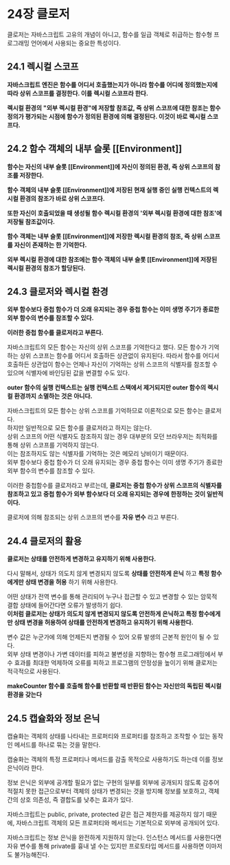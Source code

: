 # 24장 클로저
클로저는 자바스크립트 고유의 개념이 아니고, 함수를 일급 객체로 취급하는 함수형 프로그래밍 언어에서 사용되는 중요한 특성이다.

## 24.1 렉시컬 스코프
__자바스크립트 엔진은 함수를 어디서 호출했는지가 아니라 함수를 어디에 정의했는지에 따라 상위 스코프를 결정한다. 이를 렉시컬 스코프라 한다.__ 

__렉시컬 환경의 "외부 렉시컬 환경"에 저장할 참조값, 즉 상위 스코프에 대한 참조는 함수 정의가 평가되는 시점에 함수가 정의된 환경에 의해 결정된다. 이것이 바로 렉시컬 스코프다.__  

## 24.2 함수 객체의 내부 슬롯 [[Environment]]
__함수는 자신의 내부 슬롯 [[Environment]]에 자신이 정의된 환경, 즉 상위 스코프의 참조를 저장한다.__  

__함수 객체의 내부 슬롯 [[Environment]]에 저장된 현재 실행 중인 실행 컨텍스트의 렉시컬 환경의 참조가 바로 상위 스코프다.__  

__또한 자신이 호출되었을 때 생성될 함수 렉시컬 환경의 '외부 렉시컬 환경에 대한 참조'에 저장될 참조값이다.__  

__함수 객체는 내부 슬롯 [[Environment]]에 저장한 렉시컬 환경의 참조, 즉 상위 스코프를 자신이 존재하는 한 기억한다.__  

__외부 렉시컬 환경에 대한 참조에는 함수 객체의 내부 슬롯 [[Environment]]에 저장된 렉시컬 환경의 참조가 할당된다.__  


## 24.3 클로저와 렉시컬 환경
__외부 함수보다 중첩 함수가 더 오래 유지되는 경우 중첩 함수는 이미 생명 주기가 종료한 외부 함수의 변수를 참조할 수 있다.__  

__이러한 중첩 함수를 클로저라고 부른다.__  

자바스크립트의 모든 함수는 자신의 상위 스코프를 기억한다고 했다. 모든 함수가 기억하는 상위 스코프는 함수를 어디서 호출하든
상관없이 유지된다. 따라서 함수를 어디서 호출하든 상관업이 함수는 언제나 자신이 기억하는 상위 스코프의 식별자를 참조할 수 있으며 식별자에 바인딩된 값을 변결할 수도 있다.

__outer 함수의 실행 컨텍스트는 실행 컨텍스트 스택에서 제거되지만 outer 함수의 렉시컬 환경까지 소멸하는 것은 아니다.__  

자바스크립트의 모든 함수는 상위 스코프를 기억하므로 이론적으로 모든 함수는 클로저다.  
하지만 일반적으로 모든 함수를 클로저라고 하지는 않는다.  
상위 스코프의 어떤 식별자도 참조하지 않는 경우 대부분의 모던 브라우저는 최적화를 통해 상위 스코프를 기억하지 않는다.  
이는 참조하지도 않는 식별자를 기억하는 것은 메모리 낭비이기 때문이다.  
외부 함수보다 중첩 함수가 더 오래 유지되는 경우 중첩 함수는 이미 생명 주기가 종료한 외부 함수의 변수를 참조할 수 있다.  

이러한 중첩함수를 클로저라고 부르는데, __클로저는 중첩 함수가 상위 스코프의 식별자를 참조하고 있고 중첩 함수가 외부 함수보다 더 오래 유지되는 경우에 한정하는 것이 일반적이다.__  

클로저에 의해 참조되는 상위 스코프의 변수를 __자유 변수__ 라고 부른다.  

## 24.4 클로저의 활용
__클로저는 상태를 안전하게 변경하고 유지하기 위해 사용한다.__  

다시 말해서, 상태가 의도치 않게 변경되지 않도록 __상태를 안전하게 은닉__ 하고 __특정 함수에게만 상태 변경을 허용__ 하기 위해 사용한다.  

어떤 상태가 전역 변수를 통해 관리되어 누구나 접근할 수 있고 변경할 수 있는 암묵적 결합 상태에 들어간다면 오류가 발생하기 쉽다.  
__이처럼 클로저는 상태가 의도치 않게 변경되지 않도록 안전하게 은닉하고 특정 함수에게만 상태 변경을 허용하여 상태를 안전하게 변경하고 유지하기 위해 사용한다.__  

변수 값은 누군가에 의해 언제든지 변경될 수 있어 오류 발생의 근본적 원인이 될 수 있다.  
외부 상태 변경이나 가변 데이터를 피하고 불변성을 지향하는 함수형 프로그래밍에서 부수 효과를 최대한 억제하여 오류를 피하고 프로그램의 안정성을 높이기 위해
 클로저는 적극적으로 사용된다.  

__makeCounter 함수를 호출해 함수를 반환할 때 반환된 함수는 자신만의 독립된 렉시컬 환경을 갖는다__  

## 24.5 캡슐화와 정보 은닉
캡슐화는 객체의 상태를 나타내는 프로퍼티와 프로퍼티를 참조하고 조작할 수 있는 동작인 메서드를 하나로 묶는 것을 말한다.  

캡술화는 객체의 특정 프로퍼티나 메서드를 감출 목적으로 사용하기도 하는데 이를 정보 은닉이라 한다.  

정보 은닉은 외부에 공개할 필요가 없는 구현의 일부를 외부에 공개되지 않도록 감추어 적절치 못한 접근으로부터 객체의 상태가 변경되는 것을 방지해 정보를
보호하고, 객체 간의 상호 의존성, 즉 결합도를 낮추는 효과가 있다.  

자바스크립트는 public, private, protected 같은 접근 제한자를 제공하지 않기 때문에, 자바스크립트 객체의 모든 프로퍼티와 메서드는 기본적으로 외부에 공개되어 있다.  

자바스크립트는 정보 은닉을 완전하게 지원하지 않는다. 인스턴스 메서드를 사용한다면 자유 변수를 통해 private를 흉내 낼 수는 있지만 프로토타입 메서드를 사용하면 
이마저도 불가능해진다.  
